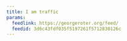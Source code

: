 ```yaml
---
title: I am traffic
params:
  feedlink: https://georgeroter.org/feed/
  feedid: 3d6c43fdf035f5197261f5712830126c
---
```

